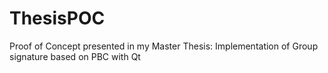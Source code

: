 # ThesisPOC
Proof of Concept presented in my Master Thesis: Implementation of Group signature based on PBC with Qt
